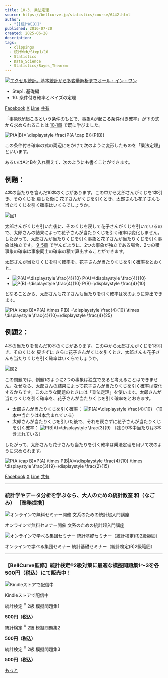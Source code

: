 ```yaml
---
title: 10-3. 乗法定理
source: https://bellcurve.jp/statistics/course/6442.html
author:
  - "[[統計WEB]]"
published: 2016-07-20
created: 2025-06-28
description: 
tags:
  - clippings
  - 統計Web/Step1/10
  - Statistics
  - Data_Science
  - Statistics/Bayes_Theorem
---
```

[![エクセル統計。基本統計から多変量解析までオール・イン・ワン](https://bellcurve.jp/statistics/wp-content/uploads/2024/09/statistics02_a_ver3.png "エクセル統計。基本統計から多変量解析までオール・イン・ワン")](https://bellcurve.jp/ex/)

- Step1. 基礎編
- 10\. 条件付き確率とベイズの定理

[Facebook](https://bellcurve.jp/#facebook "Facebook") [X](https://bellcurve.jp/#x "X") [Line](https://bellcurve.jp/#line "Line") [共有](https://www.addtoany.com/share#url=https%3A%2F%2Fbellcurve.jp%2Fstatistics%2Fcourse%2F6442.html&title=10-3.%20%E4%B9%97%E6%B3%95%E5%AE%9A%E7%90%86)

「事象Bが起こるという条件のもとで、事象Aが起こる条件付き確率」が下の式から求められることは [10‐1章](https://bellcurve.jp/statistics/course/6438.html) で既に学びました。

![ P(A|B)= \displaystyle \frac{P(A \cap B)}{P(B)} ](https://bellcurve.jp/statistics/wp-content/ql-cache/quicklatex.com-8f5303271ff5081d74833ad0320a6e6a_l3.svg "Rendered by QuickLaTeX.com")

この条件付き確率の式の両辺にをかけて次のように変形したものを「乗法定理」といいます。

あるいはAとBを入れ替えて、次のようにも書くことができます。

## 例題：

4本の当たりを含んだ10本のくじがあります。この中から太郎さんがくじを1本引き、そのくじを 戻した後に 花子さんがくじを引くとき、太郎さんも花子さんも当たりくじを引く確率はいくらでしょうか。

![図1](https://bellcurve.jp/statistics/wp-content/uploads/2016/07/795316b92fc766b0181f6fef074f03fa-8.png)

太郎さんがくじを引いた後に、そのくじを戻して花子さんがくじを引いているので、太郎さんの結果によって花子さんが当たりくじを引く確率は変化しません。したがって、太郎さんが当たりくじを引く事象と花子さんが当たりくじを引く事象は独立です。 [9-5章](https://bellcurve.jp/statistics/course/6347.html) で学んだように、2つの事象が独立である場合、2つの積事象の確率は事象同士の確率の積で算出することができます。

太郎さんが当たりくじを引く確率を、花子さんが当たりくじを引く確率をとおくと、

- ![P(A)=\displaystyle \frac{4}{10}](https://bellcurve.jp/statistics/wp-content/ql-cache/quicklatex.com-07a1b9afabf3eb9e9ce1dc4cc6317eb5_l3.svg)
	P(A)=\\displaystyle \\frac{4}{10}
- ![P(B)=\displaystyle \frac{4}{10}](https://bellcurve.jp/statistics/wp-content/ql-cache/quicklatex.com-6d129e814e0b4e6c498bf35e219a3fd8_l3.svg)
	P(B)=\\displaystyle \\frac{4}{10}

となることから、太郎さんも花子さんも当たりを引く確率は次のように算出できます。

![ P(A \cap B)=P(A) \times P(B) =\displaystyle \frac{4}{10} \times \displaystyle \frac{4}{10}=\displaystyle \frac{4}{25} ](https://bellcurve.jp/statistics/wp-content/ql-cache/quicklatex.com-0b65f2eba26ca0d09a3ace978a2fc671_l3.svg "Rendered by QuickLaTeX.com")

## 例題2：

4本の当たりを含んだ10本のくじがあります。この中から太郎さんがくじを1本引き、そのくじを 戻さずに さらに花子さんがくじを引くとき、太郎さんも花子さんも当たりくじを引く確率はいくらでしょうか。

![図2](https://bellcurve.jp/statistics/wp-content/uploads/2016/07/2b530e80c7d0de90885e285c5d798063-8.png)

この問題では、例題1のように2つの事象は独立であると考えることはできません。なぜなら、太郎さんの結果によって花子さんが当たりくじを引く確率は変化するからです。このような問題のときには「乗法定理」を使います。太郎さんが当たりくじを引く確率を、花子さんが当たりくじを引く確率をとおきます。

- 太郎さんが当たりくじを引く確率： ![P(A)=\displaystyle \frac{4}{10}](https://bellcurve.jp/statistics/wp-content/ql-cache/quicklatex.com-07a1b9afabf3eb9e9ce1dc4cc6317eb5_l3.svg "Rendered by QuickLaTeX.com") （10本中当たりは4本含まれている）
- 太郎さんが当たりくじを引いた後で、それを戻さずに花子さんが当たりくじを引く確率： ![P(B|A)=\displaystyle \frac{3}{9}](https://bellcurve.jp/statistics/wp-content/ql-cache/quicklatex.com-81cb2cb18160742d4c37f4a9d6bb9a8b_l3.svg "Rendered by QuickLaTeX.com") （残り9本中当たりは3本含まれている）

したがって、太郎さんも花子さんも当たりを引く確率は乗法定理を用いて次のように求められます。

![ P(A \cap B)=P(A) \times P(B|A)=\displaystyle \frac{4}{10} \times \displaystyle \frac{3}{9}=\displaystyle \frac{2}{15} ](https://bellcurve.jp/statistics/wp-content/ql-cache/quicklatex.com-4fcf4f2ce287a4eb5bacdd3d344a0ee7_l3.svg "Rendered by QuickLaTeX.com")

[Facebook](https://bellcurve.jp/#facebook "Facebook") [X](https://bellcurve.jp/#x "X") [Line](https://bellcurve.jp/#line "Line") [共有](https://www.addtoany.com/share#url=https%3A%2F%2Fbellcurve.jp%2Fstatistics%2Fcourse%2F6442.html&title=10-3.%20%E4%B9%97%E6%B3%95%E5%AE%9A%E7%90%86)

---

### 統計学やデータ分析を学ぶなら、大人のための統計教室 和（なごみ） ［業務提携］

![オンラインで無料セミナー開催 文系のための統計超入門講座](https://bellcurve.jp/statistics/wp-content/uploads/2025/05/toukeicyounyumon.png)

オンラインで無料セミナー開催 文系のための統計超入門講座

![オンラインで学べる集団セミナー 統計基礎セミナー（統計検定(R)2級範囲）](https://bellcurve.jp/statistics/wp-content/uploads/2025/05/toukeikiso.png)

オンラインで学べる集団セミナー 統計基礎セミナー（統計検定(R)2級範囲）

---

### 【BellCurve監修】統計検定®2級対策に最適な模擬問題集1～3を各500円（税込）にて販売中！

![Kindleストアで配信中](https://bellcurve.jp/statistics/wp-content/uploads/2018/07/bnr_kindle.png)

Kindleストアで配信中

統計検定 <sup>®</sup> 2級 模擬問題集1

**500円（税込）**  

統計検定 <sup>®</sup> 2級 模擬問題集2

**500円（税込）**  

統計検定 <sup>®</sup> 2級 模擬問題集3

**500円（税込）**  

[もっと](https://bellcurve.jp/statistics/course/#addtoany "すべてを表示")